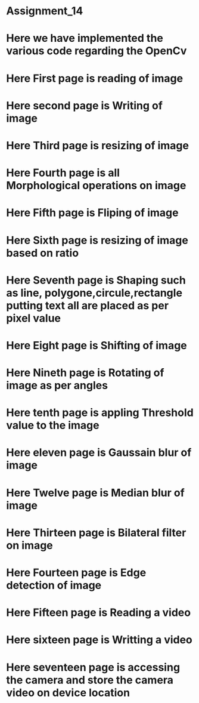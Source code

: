 # Assignment_14

# Here we have implemented the various code regarding the OpenCv

# Here First page is reading of image 
# Here second page is Writing of image 
# Here Third page is resizing of image 
# Here Fourth page is all Morphological operations on image 
# Here Fifth page is Fliping of image 
# Here Sixth page is resizing of image based on ratio
# Here Seventh page is Shaping such as line, polygone,circule,rectangle putting text all are placed as per pixel value
# Here Eight page is Shifting of image
# Here Nineth page is Rotating of image as per angles
# Here tenth page is appling Threshold value to the image
# Here eleven page is Gaussain blur of image  
# Here Twelve page is Median blur of image  
# Here Thirteen page is Bilateral filter on image 
# Here Fourteen page is Edge detection of image
# Here Fifteen page is Reading a video
# Here sixteen page is Writting a video     
# Here seventeen page is accessing the camera and store the camera video on device location
